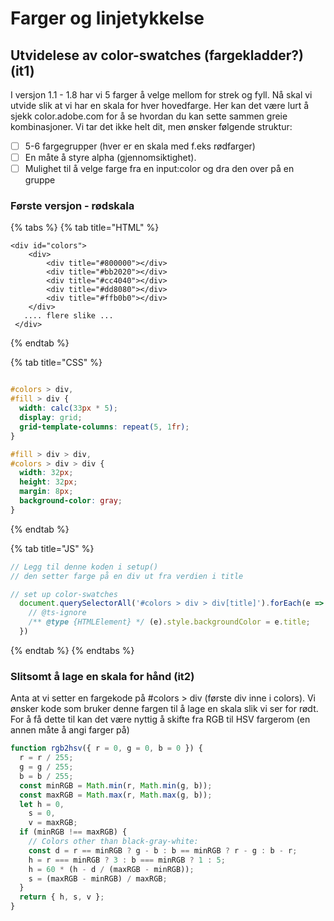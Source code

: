 # Farger og linjetykkelse

## Utvidelese av color-swatches \(fargekladder?\) \(it1\)

I versjon 1.1 - 1.8 har vi 5 farger å velge mellom for strek og fyll. Nå skal vi utvide slik at vi har en skala for hver hovedfarge. Her kan det være lurt å sjekk color.adobe.com for å se hvordan du kan sette sammen greie kombinasjoner. Vi tar det ikke helt dit, men ønsker følgende struktur:

* [ ]  5-6 fargegrupper \(hver er en skala med f.eks rødfarger\)
* [ ] En måte å styre alpha \(gjennomsiktighet\).
* [ ] Mulighet til å velge farge fra en input:color og dra den over på en gruppe

### Første versjon - rødskala

{% tabs %}
{% tab title="HTML" %}
```markup
<div id="colors">
    <div>
        <div title="#800000"></div>
        <div title="#bb2020"></div>
        <div title="#cc4040"></div>
        <div title="#dd8080"></div>
        <div title="#ffb0b0"></div>
    </div>
   .... flere slike ...
 </div>
```
{% endtab %}

{% tab title="CSS" %}
```css

#colors > div,
#fill > div {
  width: calc(33px * 5);
  display: grid;
  grid-template-columns: repeat(5, 1fr);
}

#fill > div > div,
#colors > div > div {
  width: 32px;
  height: 32px;
  margin: 8px;
  background-color: gray;
}
```
{% endtab %}

{% tab title="JS" %}
```javascript
// Legg til denne koden i setup()
// den setter farge på en div ut fra verdien i title

// set up color-swatches
  document.querySelectorAll('#colors > div > div[title]').forEach(e => {
    // @ts-ignore
    /** @type {HTMLElement} */ (e).style.backgroundColor = e.title;
  })
```
{% endtab %}
{% endtabs %}

### Slitsomt å lage en skala for hånd \(it2\)

Anta at vi setter en fargekode på \#colors &gt; div \(første div inne i colors\). Vi ønsker kode som bruker denne fargen til å lage en skala slik vi ser for rødt. For å få dette til kan det være nyttig å skifte fra RGB til HSV fargerom \(en annen måte å angi farger på\)

```javascript
function rgb2hsv({ r = 0, g = 0, b = 0 }) {
  r = r / 255;
  g = g / 255;
  b = b / 255;
  const minRGB = Math.min(r, Math.min(g, b));
  const maxRGB = Math.max(r, Math.max(g, b));
  let h = 0,
    s = 0,
    v = maxRGB;
  if (minRGB !== maxRGB) {
    // Colors other than black-gray-white:
    const d = r == minRGB ? g - b : b == minRGB ? r - g : b - r;
    h = r === minRGB ? 3 : b === minRGB ? 1 : 5;
    h = 60 * (h - d / (maxRGB - minRGB));
    s = (maxRGB - minRGB) / maxRGB;
  }
  return { h, s, v };
}
```

